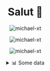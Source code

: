 <h1 align="center">Salut 👋</h1>

<p align="center"> <img src="https://komarev.com/ghpvc/?username=michael-xt" alt="michael-xt" /> 
</p>

<p align="center"><img align="center" src="https://github-readme-stats.vercel.app/api/top-langs/?username=michael-xt&layout=compact&theme=dark&show_icons=true" alt="michael-xt" /></p>
<p align="center"><img align="center" src="https://github-readme-stats.vercel.app/api?username=michael-xt&show_icons=true&theme=dark&show_icons=true" alt="michael-xt" /></p>

<details align="center"><summary>📊 Some data</summary>
<p>

<!--START_SECTION:waka-->
**🐱 My Github Data** 

> 🏆 144 Contributions in the Year 2021
 > 
> 📦 9.8 MB Used in Github's Storage 
 > 
> 🚫 Not Opted to Hire
 > 
> 📜 5 Public Repositories 
 > 
> 🔑 28 Private Repositories  
 > 
**I'm an Early 🐤** 

```text
🌞 Morning    99 commits     ███████░░░░░░░░░░░░░░░░░░   30.75% 
🌆 Daytime    93 commits     ███████░░░░░░░░░░░░░░░░░░   28.88% 
🌃 Evening    126 commits    █████████░░░░░░░░░░░░░░░░   39.13% 
🌙 Night      4 commits      ░░░░░░░░░░░░░░░░░░░░░░░░░   1.24%

```
📅 **I'm Most Productive on Wednesday** 

```text
Monday       35 commits     ██░░░░░░░░░░░░░░░░░░░░░░░   10.87% 
Tuesday      42 commits     ███░░░░░░░░░░░░░░░░░░░░░░   13.04% 
Wednesday    66 commits     █████░░░░░░░░░░░░░░░░░░░░   20.5% 
Thursday     57 commits     ████░░░░░░░░░░░░░░░░░░░░░   17.7% 
Friday       56 commits     ████░░░░░░░░░░░░░░░░░░░░░   17.39% 
Saturday     38 commits     ███░░░░░░░░░░░░░░░░░░░░░░   11.8% 
Sunday       28 commits     ██░░░░░░░░░░░░░░░░░░░░░░░   8.7%

```


📊 **This Week I Spent My Time On** 

```text
🔥 Editors: 
VS Code                  7 hrs 55 mins       ██████████████░░░░░░░░░░░   56.08% 
Visual Studio            6 hrs 4 mins        ██████████░░░░░░░░░░░░░░░   43.01% 
GoLand                   7 mins              ░░░░░░░░░░░░░░░░░░░░░░░░░   0.91%

💻 Operating System: 
Windows                  14 hrs 7 mins       █████████████████████████   100.0%

```

**I Mostly Code in JavaScript** 

```text
JavaScript               9 repos             ███████░░░░░░░░░░░░░░░░░░   31.03% 
Java                     8 repos             ███████░░░░░░░░░░░░░░░░░░   27.59% 
Vue                      3 repos             ██░░░░░░░░░░░░░░░░░░░░░░░   10.34% 
Lua                      2 repos             █░░░░░░░░░░░░░░░░░░░░░░░░   6.9% 
C#                       2 repos             █░░░░░░░░░░░░░░░░░░░░░░░░   6.9%

```



 Last Updated on 22/07/2021
<!--END_SECTION:waka-->
</p>
